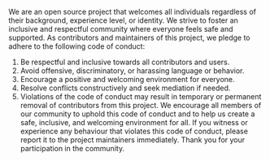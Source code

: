 We are an open source project that welcomes all individuals regardless of their background, experience level, or identity. We strive to foster an inclusive and respectful community where everyone feels safe and supported.
As contributors and maintainers of this project, we pledge to adhere to the following code of conduct:
1. Be respectful and inclusive towards all contributors and users.
2. Avoid offensive, discriminatory, or harassing language or behavior.
3. Encourage a positive and welcoming environment for everyone.
4. Resolve conflicts constructively and seek mediation if needed.
5. Violations of the code of conduct may result in temporary or permanent removal of contributors from this project.
We encourage all members of our community to uphold this code of conduct and to help us create a safe, inclusive, and welcoming environment for all. If you witness or experience any behaviour that violates this code of conduct, please report it to the project maintainers immediately.
Thank you for your participation in the community.

